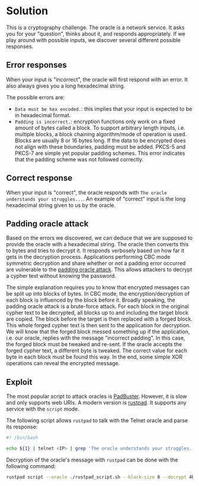 # Solution
This is a cryptography challenge. The oracle is a network service. It asks you for your "question", thinks about it, and responds appropriately. If we play around with possible inputs, we discover several different possible responses.

## Error responses
When your input is "incorrect", the oracle will first respond with an error. It also always gives you a long hexadecimal string.

The possible errors are:
- `Data must be hex encoded.`: this implies that your input is expected to be in hexadecimal format.
- `Padding is incorrect.`: encryption functions only work on a fixed amount of bytes called a block. To support arbitrary length inputs, i.e. multiple blocks, a block chaining algorithm/mode of operation is used. Blocks are usually 8 or 16 bytes long. If the data to be encrypted does not align with these boundaries, padding must be added. PKCS-5 and PKCS-7 are simple yet popular padding schemes. This error indicates that the padding scheme was not followed correctly.

## Correct response
When your input is "correct", the oracle responds with `The oracle understands your struggles...`. An example of "correct" input is the long hexadecimal string given to us by the oracle.

## Padding oracle attack
Based on the errors we discovered, we can deduce that we are supposed to provide the oracle with a hexadecimal string. The oracle then converts this to bytes and tries to decrypt it. It responds verbosely based on how far it gets in the decryption process. Applications performing CBC mode symmetric decryption and share whether or not a padding error occurred are vulnerable to the [padding oracle attack](https://book.hacktricks.xyz/cryptography/padding-oracle-priv). This allows attackers to decrypt a cypher text without knowing the password.

The simple explanation requires you to know that encrypted messages can be split up into blocks of bytes. In CBC mode, the encryption/decryption of each block is influenced by the block before it. Broadly speaking, the padding oracle attack is a brute-force attack. For each block in the original cypher text to be decrypted, all blocks up to and including the target block are copied. The block before the target is then replaced with a forged block. This whole forged cypher text is then sent to the application for decryption. We will know that the forged block messed something up if the application, i.e. our oracle, replies with the message "incorrect padding". In this case, the forged block must be tweaked and re-sent. If the oracle accepts the forged cypher text, a different byte is tweaked. The correct value for each byte in each block must be found this way. In the end, some simple XOR operations can reveal the encrypted message.

## Exploit
The most popular script to attack oracles is [PadBuster](https://github.com/AonCyberLabs/PadBuster). However, it is slow and only supports web URIs. A modern version is [rustpad](https://github.com/Kibouo/rustpad). It supports any service with the `script` mode.

The following script allows `rustpad` to talk with the Telnet oracle and parse its response:
```sh
#! /bin/bash

echo ${1} | telnet <IP> | grep 'The oracle understands your struggles...'
```

Decryption of the oracle's message with `rustpad` can be done with the following command:
```sh
rustpad script --oracle ./rustpad_script.sh --block-size 8 --decrypt 4b735e3b6573297482b1c427abf022d6f7d71907bd7ef27fe5490f42c5c00ddcd02939137b5c04b7e1c1835449ba68786ddb928dfe6064d8
```